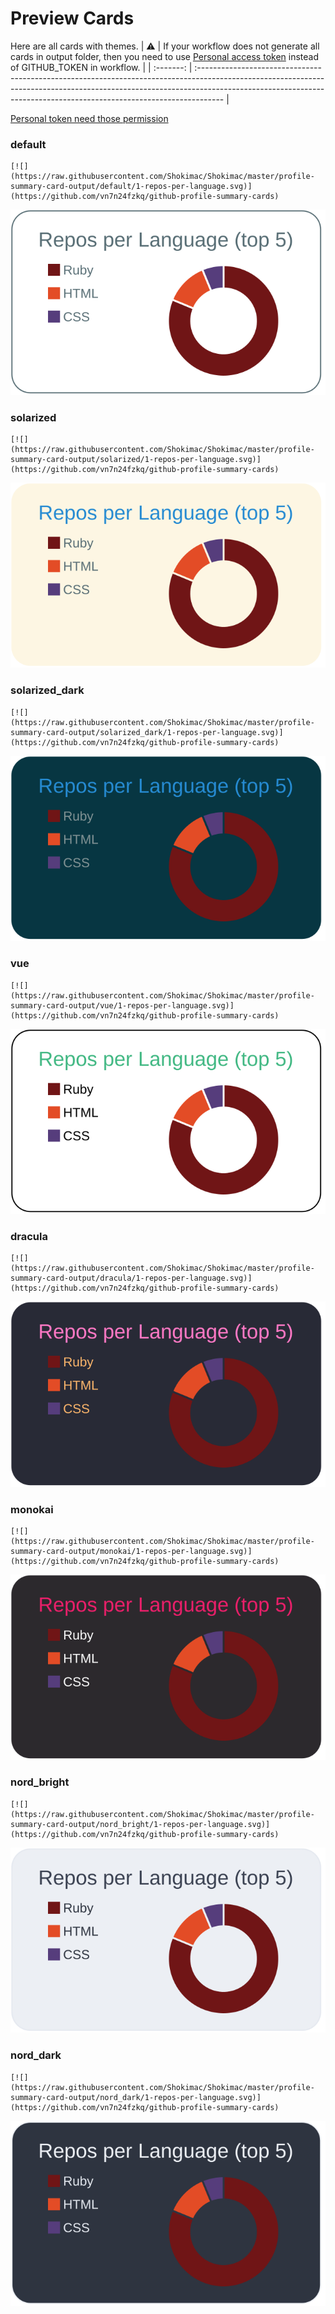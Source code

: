 
# Preview Cards

Here are all cards with themes.
| :warning: | If your workflow does not generate all cards in output folder, then you need to use [Personal access token](https://docs.github.com/en/actions/configuring-and-managing-workflows/creating-and-storing-encrypted-secrets) instead of GITHUB_TOKEN in workflow. |
| :-------: | :------------------------------------------------------------------------------------------------------------------------------------------------------------------------------------------------------------------------------------------------ |

[Personal token need those permission](https://github.com/vn7n24fzkq/github-profile-summary-cards/wiki/Personal-access-token-permissions)


### default


```
[![](https://raw.githubusercontent.com/Shokimac/Shokimac/master/profile-summary-card-output/default/1-repos-per-language.svg)](https://github.com/vn7n24fzkq/github-profile-summary-cards)
```
![](https://raw.githubusercontent.com/Shokimac/Shokimac/master/profile-summary-card-output/default/1-repos-per-language.svg)


### solarized


```
[![](https://raw.githubusercontent.com/Shokimac/Shokimac/master/profile-summary-card-output/solarized/1-repos-per-language.svg)](https://github.com/vn7n24fzkq/github-profile-summary-cards)
```
![](https://raw.githubusercontent.com/Shokimac/Shokimac/master/profile-summary-card-output/solarized/1-repos-per-language.svg)


### solarized_dark


```
[![](https://raw.githubusercontent.com/Shokimac/Shokimac/master/profile-summary-card-output/solarized_dark/1-repos-per-language.svg)](https://github.com/vn7n24fzkq/github-profile-summary-cards)
```
![](https://raw.githubusercontent.com/Shokimac/Shokimac/master/profile-summary-card-output/solarized_dark/1-repos-per-language.svg)


### vue


```
[![](https://raw.githubusercontent.com/Shokimac/Shokimac/master/profile-summary-card-output/vue/1-repos-per-language.svg)](https://github.com/vn7n24fzkq/github-profile-summary-cards)
```
![](https://raw.githubusercontent.com/Shokimac/Shokimac/master/profile-summary-card-output/vue/1-repos-per-language.svg)


### dracula


```
[![](https://raw.githubusercontent.com/Shokimac/Shokimac/master/profile-summary-card-output/dracula/1-repos-per-language.svg)](https://github.com/vn7n24fzkq/github-profile-summary-cards)
```
![](https://raw.githubusercontent.com/Shokimac/Shokimac/master/profile-summary-card-output/dracula/1-repos-per-language.svg)


### monokai


```
[![](https://raw.githubusercontent.com/Shokimac/Shokimac/master/profile-summary-card-output/monokai/1-repos-per-language.svg)](https://github.com/vn7n24fzkq/github-profile-summary-cards)
```
![](https://raw.githubusercontent.com/Shokimac/Shokimac/master/profile-summary-card-output/monokai/1-repos-per-language.svg)


### nord_bright


```
[![](https://raw.githubusercontent.com/Shokimac/Shokimac/master/profile-summary-card-output/nord_bright/1-repos-per-language.svg)](https://github.com/vn7n24fzkq/github-profile-summary-cards)
```
![](https://raw.githubusercontent.com/Shokimac/Shokimac/master/profile-summary-card-output/nord_bright/1-repos-per-language.svg)


### nord_dark


```
[![](https://raw.githubusercontent.com/Shokimac/Shokimac/master/profile-summary-card-output/nord_dark/1-repos-per-language.svg)](https://github.com/vn7n24fzkq/github-profile-summary-cards)
```
![](https://raw.githubusercontent.com/Shokimac/Shokimac/master/profile-summary-card-output/nord_dark/1-repos-per-language.svg)

